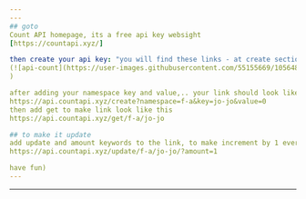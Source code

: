 ```yaml
---
---
## goto 
Count API homepage, its a free api key websight
[https://countapi.xyz/]

then create your api key: "you will find these links - at create section"
(![api-count](https://user-images.githubusercontent.com/55155669/105648322-ecd1cd80-5ebb-11eb-8657-3cc571696b46.png)
)

after adding your namespace key and value,.. your link should look like this link down below
https://api.countapi.xyz/create?namespace=f-a&key=jo-jo&value=0
then add get to make link look like this
https://api.countapi.xyz/get/f-a/jo-jo

## to make it update
add update and amount keywords to the link, to make increment by 1 every single view.
https://api.countapi.xyz/update/f-a/jo-jo/?amount=1

have fun)
---
```

---